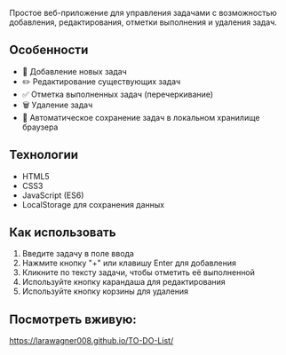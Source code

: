 Простое веб-приложение для управления задачами с возможностью добавления, редактирования, отметки выполнения и удаления задач.

## Особенности
- 📝 Добавление новых задач
- ✏️ Редактирование существующих задач
- ✅ Отметка выполненных задач (перечеркивание)
- 🗑️ Удаление задач
- 💾 Автоматическое сохранение задач в локальном хранилище браузера

## Технологии
- HTML5
- CSS3
- JavaScript (ES6)
- LocalStorage для сохранения данных

## Как использовать
1. Введите задачу в поле ввода
2. Нажмите кнопку "+" или клавишу Enter для добавления
3. Кликните по тексту задачи, чтобы отметить её выполненной
4. Используйте кнопку карандаша для редактирования
5. Используйте кнопку корзины для удаления

## Посмотреть вживую:
https://larawagner008.github.io/TO-DO-List/
